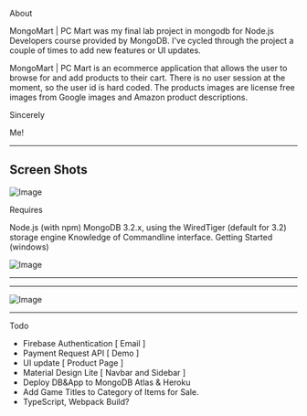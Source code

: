 About

MongoMart | PC Mart was my final lab project in mongodb for Node.js Developers course provided by MongoDB. 
I've cycled through the project a couple of times to add new features or UI updates.

MongoMart | PC Mart is an ecommerce application that allows the user to browse for and add products to their cart.
There is no user session at the moment, so the user id is hard coded. The products images are license free images from
Google images and Amazon product descriptions.

 Sincerely
 
 Me!
 
----------------------------------------------------------------------------------------------------------------------

Screen Shots
------------------


![Image](https://github.com/zimejin/Mongo-Mart-MongoDB-Node-Express-Application-/blob/master/sreen-shot/sreen%20mart.png?raw=true)


Requires

Node.js (with npm)
MongoDB 3.2.x, using the WiredTiger (default for 3.2) storage engine
Knowledge of Commandline interface.
Getting Started (windows)


![Image](https://github.com/zimejin/Mongo-Mart-MongoDB-Node-Express-Application-/blob/master/sreen-shot/pc%20mart.jpg?raw=true)

----------------------------------------------------------------------------------------------------------------------

----------------------------------------------------------------------------------------------------------------------

![Image](https://github.com/zimejin/Mongo-Mart-MongoDB-Node-Express-Application-/blob/master/sreen-shot/ScreenShot%20mart.png?raw=true)


----------------------------------------------------------------------------------------------------------------------


Todo

* Firebase Authentication [ Email ]
* Payment Request API [ Demo ] 
* UI update [ Product Page ]
* Material Design Lite [ Navbar and Sidebar ]
* Deploy DB&App to MongoDB Atlas & Heroku 
* Add Game Titles to Category of Items for Sale.
* TypeScript, Webpack Build?
